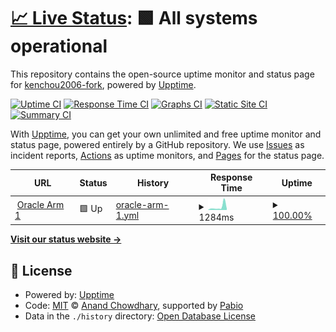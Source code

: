 # [📈 Live Status](https://kenchou2006-fork.github.io/upptime): <!--live status--> **🟩 All systems operational**

This repository contains the open-source uptime monitor and status page for [kenchou2006-fork](https://kenchou2006-fork.github.io/upptime), powered by [Upptime](https://github.com/upptime/upptime).

[![Uptime CI](https://github.com/kenchou2006-fork/upptime/workflows/Uptime%20CI/badge.svg)](https://github.com/kenchou2006-fork/upptime/actions?query=workflow%3A%22Uptime+CI%22)
[![Response Time CI](https://github.com/kenchou2006-fork/upptime/workflows/Response%20Time%20CI/badge.svg)](https://github.com/kenchou2006-fork/upptime/actions?query=workflow%3A%22Response+Time+CI%22)
[![Graphs CI](https://github.com/kenchou2006-fork/upptime/workflows/Graphs%20CI/badge.svg)](https://github.com/kenchou2006-fork/upptime/actions?query=workflow%3A%22Graphs+CI%22)
[![Static Site CI](https://github.com/kenchou2006-fork/upptime/workflows/Static%20Site%20CI/badge.svg)](https://github.com/kenchou2006-fork/upptime/actions?query=workflow%3A%22Static+Site+CI%22)
[![Summary CI](https://github.com/kenchou2006-fork/upptime/workflows/Summary%20CI/badge.svg)](https://github.com/kenchou2006-fork/upptime/actions?query=workflow%3A%22Summary+CI%22)

With [Upptime](https://upptime.js.org), you can get your own unlimited and free uptime monitor and status page, powered entirely by a GitHub repository. We use [Issues](https://github.com/kenchou2006-fork/upptime/issues) as incident reports, [Actions](https://github.com/kenchou2006-fork/upptime/actions) as uptime monitors, and [Pages](https://kenchou2006-fork.github.io/upptime) for the status page.

<!--start: status pages-->
<!-- This summary is generated by Upptime (https://github.com/upptime/upptime) -->
<!-- Do not edit this manually, your changes will be overwritten -->
<!-- prettier-ignore -->
| URL | Status | History | Response Time | Uptime |
| --- | ------ | ------- | ------------- | ------ |
| <img alt="" src="https://icons.duckduckgo.com/ip3/arm1.oracle.kenchou2006.eu.org.ico" height="13"> [Oracle Arm 1](https://arm1.oracle.kenchou2006.eu.org) | 🟩 Up | [oracle-arm-1.yml](https://github.com/kenchou2006-fork/upptime/commits/HEAD/history/oracle-arm-1.yml) | <details><summary><img alt="Response time graph" src="./graphs/oracle-arm-1/response-time-week.png" height="20"> 1284ms</summary><br><a href="https://kenchou2006-fork.github.io/upptime/history/oracle-arm-1"><img alt="Response time 1222" src="https://img.shields.io/endpoint?url=https%3A%2F%2Fraw.githubusercontent.com%2Fkenchou2006-fork%2Fupptime%2FHEAD%2Fapi%2Foracle-arm-1%2Fresponse-time.json"></a><br><a href="https://kenchou2006-fork.github.io/upptime/history/oracle-arm-1"><img alt="24-hour response time 546" src="https://img.shields.io/endpoint?url=https%3A%2F%2Fraw.githubusercontent.com%2Fkenchou2006-fork%2Fupptime%2FHEAD%2Fapi%2Foracle-arm-1%2Fresponse-time-day.json"></a><br><a href="https://kenchou2006-fork.github.io/upptime/history/oracle-arm-1"><img alt="7-day response time 1284" src="https://img.shields.io/endpoint?url=https%3A%2F%2Fraw.githubusercontent.com%2Fkenchou2006-fork%2Fupptime%2FHEAD%2Fapi%2Foracle-arm-1%2Fresponse-time-week.json"></a><br><a href="https://kenchou2006-fork.github.io/upptime/history/oracle-arm-1"><img alt="30-day response time 1222" src="https://img.shields.io/endpoint?url=https%3A%2F%2Fraw.githubusercontent.com%2Fkenchou2006-fork%2Fupptime%2FHEAD%2Fapi%2Foracle-arm-1%2Fresponse-time-month.json"></a><br><a href="https://kenchou2006-fork.github.io/upptime/history/oracle-arm-1"><img alt="1-year response time 1222" src="https://img.shields.io/endpoint?url=https%3A%2F%2Fraw.githubusercontent.com%2Fkenchou2006-fork%2Fupptime%2FHEAD%2Fapi%2Foracle-arm-1%2Fresponse-time-year.json"></a></details> | <details><summary><a href="https://kenchou2006-fork.github.io/upptime/history/oracle-arm-1">100.00%</a></summary><a href="https://kenchou2006-fork.github.io/upptime/history/oracle-arm-1"><img alt="All-time uptime 100.00%" src="https://img.shields.io/endpoint?url=https%3A%2F%2Fraw.githubusercontent.com%2Fkenchou2006-fork%2Fupptime%2FHEAD%2Fapi%2Foracle-arm-1%2Fuptime.json"></a><br><a href="https://kenchou2006-fork.github.io/upptime/history/oracle-arm-1"><img alt="24-hour uptime 100.00%" src="https://img.shields.io/endpoint?url=https%3A%2F%2Fraw.githubusercontent.com%2Fkenchou2006-fork%2Fupptime%2FHEAD%2Fapi%2Foracle-arm-1%2Fuptime-day.json"></a><br><a href="https://kenchou2006-fork.github.io/upptime/history/oracle-arm-1"><img alt="7-day uptime 100.00%" src="https://img.shields.io/endpoint?url=https%3A%2F%2Fraw.githubusercontent.com%2Fkenchou2006-fork%2Fupptime%2FHEAD%2Fapi%2Foracle-arm-1%2Fuptime-week.json"></a><br><a href="https://kenchou2006-fork.github.io/upptime/history/oracle-arm-1"><img alt="30-day uptime 100.00%" src="https://img.shields.io/endpoint?url=https%3A%2F%2Fraw.githubusercontent.com%2Fkenchou2006-fork%2Fupptime%2FHEAD%2Fapi%2Foracle-arm-1%2Fuptime-month.json"></a><br><a href="https://kenchou2006-fork.github.io/upptime/history/oracle-arm-1"><img alt="1-year uptime 100.00%" src="https://img.shields.io/endpoint?url=https%3A%2F%2Fraw.githubusercontent.com%2Fkenchou2006-fork%2Fupptime%2FHEAD%2Fapi%2Foracle-arm-1%2Fuptime-year.json"></a></details>

<!--end: status pages-->

[**Visit our status website →**](https://kenchou2006-fork.github.io/upptime)

## 📄 License

- Powered by: [Upptime](https://github.com/upptime/upptime)
- Code: [MIT](./LICENSE) © [Anand Chowdhary](https://anandchowdhary.com), supported by [Pabio](https://pabio.com)
- Data in the `./history` directory: [Open Database License](https://opendatacommons.org/licenses/odbl/1-0/)
